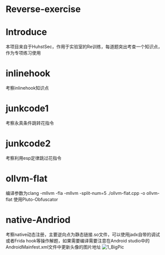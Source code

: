 # Reverse-exercise
# Introduce
本项目来自于HuhstSec，作用于实验室的Re训练，每道题突出考查一个知识点，作为专项练习使用
# inlinehook
考察inlinehook知识点
# junkcode1
考察永真条件跳转花指令
# junkcode2
考察利用esp定律跳过花指令
# ollvm-flat
编译参数为clang -mllvm -fla -mllvm -split-num=5 ./ollvm-flat.cpp -o ollvm-flat
使用Pluto-Obfuscator
# native-Andriod
考察native动态注册，主要逆向点为静态链接.so文件，可以使用jadx自带的调试或者Frida hook等操作解题，如果需要编译需要注意在Android studio中的AndroidMainfest.xml文件中更新头像的图片地址
![1_BigPic](https://github.com/SHangwendada/Reverse-exercise/assets/102873474/b2688605-ac4b-435d-93ed-ac6efa64c841)
